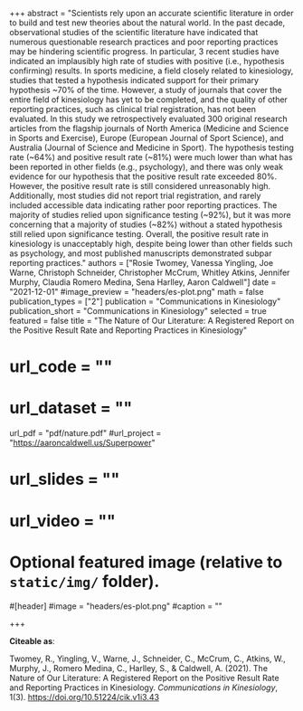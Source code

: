 +++
abstract = "Scientists rely upon an accurate scientific literature in order to build and test new theories about the natural world. In the past decade, observational studies of the scientific literature have indicated that numerous questionable research practices and poor reporting practices may be hindering scientific progress. In particular, 3 recent studies have indicated an implausibly high rate of studies with positive (i.e., hypothesis confirming) results. In sports medicine, a field closely related to kinesiology, studies that tested a hypothesis indicated support for their primary hypothesis ~70% of the time. However, a study of journals that cover the entire field of kinesiology has yet to be completed, and the quality of other reporting practices, such as clinical trial registration, has not been evaluated. In this study we retrospectively evaluated 300 original research articles from the flagship journals of North America (Medicine and Science in Sports and Exercise), Europe (European Journal of Sport Science), and Australia (Journal of Science and Medicine in Sport). The hypothesis testing rate (~64%) and positive result rate (~81%) were much lower than what has been reported in other fields (e.g., psychology), and there was only weak evidence for our hypothesis that the positive result rate exceeded 80%. However, the positive result rate is still considered unreasonably high. Additionally, most studies did not report trial registration, and rarely included accessible data indicating rather poor reporting practices. The majority of studies relied upon significance testing (~92%), but it was more concerning that a majority of studies (~82%) without a stated hypothesis still relied upon significance testing. Overall, the positive result rate in kinesiology is unacceptably high, despite being lower than other fields such as psychology, and most published manuscripts demonstrated subpar reporting practices."
authors = ["Rosie Twomey, Vanessa Yingling, Joe Warne, Christoph Schneider, Christopher McCrum, Whitley Atkins, Jennifer Murphy, Claudia Romero Medina, Sena Harlley, Aaron Caldwell"]
date = "2021-12-01"
#image_preview = "headers/es-plot.png"
math = false
publication_types = ["2"]
publication = "Communications in Kinesiology"
publication_short = "Communications in Kinesiology"
selected = true
featured = false
title = "The Nature of Our Literature: A Registered Report on the Positive Result Rate and Reporting Practices in Kinesiology"
# url_code = ""
# url_dataset = ""
url_pdf = "pdf/nature.pdf"
#url_project = "https://aaroncaldwell.us/Superpower"
# url_slides = ""
# url_video = ""



# Optional featured image (relative to `static/img/` folder).
#[header]
#image = "headers/es-plot.png"
#caption = ""

+++

**Citeable as**:

Twomey, R., Yingling, V., Warne, J., Schneider, C., McCrum, C., Atkins, W., Murphy, J., Romero Medina, C., Harlley, S., & Caldwell, A. (2021). The Nature of Our Literature: A Registered Report on the Positive Result Rate and Reporting Practices in Kinesiology. *Communications in Kinesiology*, 1(3). https://doi.org/10.51224/cik.v1i3.43
